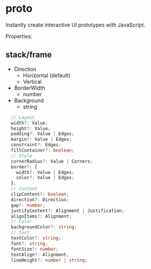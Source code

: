 # proto

Instantly create interactive UI prototypes with JavaScript.

Properties:

## stack/frame

- Direction
  - Horizontal (default)
  - Vertical
- BorderWidth
  - number
- Background
  - string

```ts
  // Layout
  width?: Value;
  height?: Value;
  padding?: Value | Edges;
  margin?: Value | Edges;
  constraint?: Edges;
  fillContainer?: boolean;
  // Style
  cornerRadius?: Value | Corners;
  border?: {
    width?: Value | Edges;
    color?: Value | Edges;
  };
  // Content
  clipContent?: boolean;
  direction?: Direction;
  gap?: number;
  justifyContent?: Alignment | Justification;
  alignItems?: Alignment;
  // Color
  backgroundColor?: string;
  // Text
  textColor?: string;
  font?: string;
  fontSize?: number;
  textAlign?: Alignment;
  lineHeight?: number | string;
```